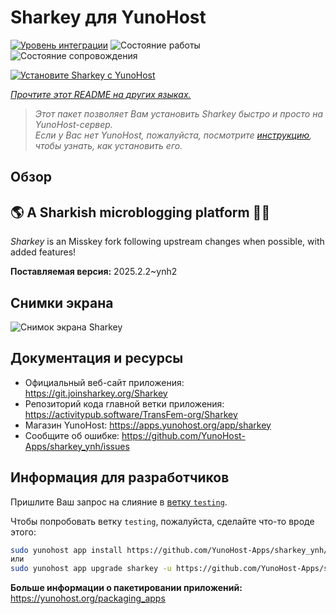 <!--
Важно: этот README был автоматически сгенерирован <https://github.com/YunoHost/apps/tree/master/tools/readme_generator>
Он НЕ ДОЛЖЕН редактироваться вручную.
-->

# Sharkey для YunoHost

[![Уровень интеграции](https://apps.yunohost.org/badge/integration/sharkey)](https://ci-apps.yunohost.org/ci/apps/sharkey/)
![Состояние работы](https://apps.yunohost.org/badge/state/sharkey)
![Состояние сопровождения](https://apps.yunohost.org/badge/maintained/sharkey)

[![Установите Sharkey с YunoHost](https://install-app.yunohost.org/install-with-yunohost.svg)](https://install-app.yunohost.org/?app=sharkey)

*[Прочтите этот README на других языках.](./ALL_README.md)*

> *Этот пакет позволяет Вам установить Sharkey быстро и просто на YunoHost-сервер.*  
> *Если у Вас нет YunoHost, пожалуйста, посмотрите [инструкцию](https://yunohost.org/install), чтобы узнать, как установить его.*

## Обзор

## 🌎 A Sharkish microblogging platform 🦈🚀 

_Sharkey_ is an Misskey fork following upstream changes when possible, with added features!


**Поставляемая версия:** 2025.2.2~ynh2

## Снимки экрана

![Снимок экрана Sharkey](./doc/screenshots/screenshot-desktop.png)

## Документация и ресурсы

- Официальный веб-сайт приложения: <https://git.joinsharkey.org/Sharkey>
- Репозиторий кода главной ветки приложения: <https://activitypub.software/TransFem-org/Sharkey>
- Магазин YunoHost: <https://apps.yunohost.org/app/sharkey>
- Сообщите об ошибке: <https://github.com/YunoHost-Apps/sharkey_ynh/issues>

## Информация для разработчиков

Пришлите Ваш запрос на слияние в [ветку `testing`](https://github.com/YunoHost-Apps/sharkey_ynh/tree/testing).

Чтобы попробовать ветку `testing`, пожалуйста, сделайте что-то вроде этого:

```bash
sudo yunohost app install https://github.com/YunoHost-Apps/sharkey_ynh/tree/testing --debug
или
sudo yunohost app upgrade sharkey -u https://github.com/YunoHost-Apps/sharkey_ynh/tree/testing --debug
```

**Больше информации о пакетировании приложений:** <https://yunohost.org/packaging_apps>
